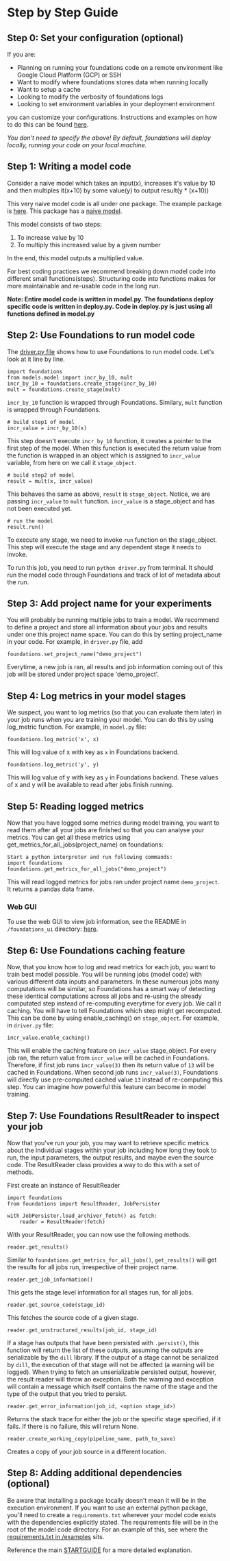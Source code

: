 # Step by Step Guide

## Step 0: Set your configuration (optional)

If you are:

 - Planning on running your foundations code on a remote environment like Google Cloud Platform (GCP) or SSH
 - Want to modify where foundations stores data when running locally
 - Want to setup a cache
 - Looking to modify the verbosity of foundations logs
 - Looking to set environment variables in your deployment environment
 
 you can customize your configurations. Instructions and examples on how to do this can be found [here](../examples/example_configs/README.md).
 
 
 *You don't need to specify the above! By default, foundations will deploy locally, running your code on your local machine.*


## Step 1: Writing a model code

Consider a naive model which takes an input(x), increases it's value by 10 and then multiples it(x+10) by some value(y) to output result(y * (x+10))

This very naive model code is all under one package.
The example package is [here](sample_code).
This package has a [naive model](sample_code/model.py).

This model consists of two steps:
1. To increase value by 10
2. To multiply this increased value by a given number

In the end, this model outputs a multiplied value.

For best coding practices we recommend breaking down model code into different small functions(steps). Structuring code into functions makes for more maintainable and re-usable code in the long run.

**Note: Entire model code is written in model.py. The foundations deploy specific code is written in deploy.py. Code in deploy.py is just using all functions defined in model.py**

## Step 2: Use Foundations to run model code

The [driver.py file](sample_code/driver.py) shows how to use Foundations to run model code. Let's look at it line by line.

```
import foundations
from models.model import incr_by_10, mult
incr_by_10 = foundations.create_stage(incr_by_10)
mult = foundations.create_stage(mult)
```
`incr_by_10` function is wrapped through Foundations.
Similary,  `mult` function is wrapped through Foundations.

```
# build step1 of model
incr_value = incr_by_10(x)
```
This step doesn't execute `incr_by_10` function, it creates a pointer to the first step of the model. When this function is executed the return value from the function is wrapped in an object which is assigned to `incr_value` variable, from here on we call it `stage_object`.

```
# build step2 of model
result = mult(x, incr_value)
```
This behaves the same as above, `result` is `stage_object`. Notice, we are passing `incr_value` to `mult` function. `incr_value` is a stage_object and has not been executed yet.

```
# run the model
result.run()
```
To execute any stage, we need to invoke `run` function on the stage_object. This step will execute the stage and any dependent stage it needs to invoke.

To run this job, you need to run `python driver.py` from terminal. It should run the model code through Foundations and track of lot of metadata about the run.

## Step 3: Add project name for your experiments

You will probably be running multiple jobs to train a model. We recommend to define a project and store all information about your jobs and results under one this project name space. You can do this by setting project_name in your code.
For example, in `driver.py` file, add
```
foundations.set_project_name("demo_project")
```
Everytime, a new job is ran, all results and job information coming out of this job will be stored under project space 'demo_project'.


## Step 4: Log metrics in your model stages

We suspect, you want to log metrics (so that you can evaluate them later) in your job runs when you are training your model. You can do this by using log_metric function.
For example, in `model.py` file:
```
foundations.log_metric('x', x)
```
This will log value of x with key as `x` in Foundations backend.

```
foundations.log_metric('y', y)
```
This will log value of y with key as `y` in Foundations backend.
These values of x and y will be available to read after jobs finish running.

## Step 5: Reading logged metrics

Now that you have logged some metrics during model training, you want to read them after all your jobs are finished so that you can analyse your metrics. You can get all these metrics using get_metrics_for_all_jobs(project_name) on foundations:
```
Start a python interpreter and run following commands:
import foundations
foundations.get_metrics_for_all_jobs("demo_project")
```
This will read logged metrics for jobs ran under project name `demo_project`. It returns a pandas data frame.

### Web GUI

To use the web GUI to view job information, see the README in `/foundations_ui` directory: [here](https://github.com/DeepLearnI/foundations/blob/master/foundations_ui/README.md).

## Step 6: Use Foundations caching feature

Now, that you know how to log and read metrics for each job, you want to train best model possible. You will be running jobs (model code) with various different data inputs and parameters. In these numerous jobs many computations will be similar, so Foundations has a smart way of detecting these identical computations across all jobs and re-using the already computated step instead of re-computing everytime for every job. We call it caching.
You will have to tell Foundations which step might get recomputed. This can be done by using enable_caching() on `stage_object`.
For example, in `driver.py` file:
```
incr_value.enable_caching()
```
This will enable the caching feature on `incr_value` stage_object. For every job ran, the return value from `incr_value` will be cached in Foundations. 
Therefore, if first job runs `incr_value(3)` then its return value of `13` will be cached in Foundations. When second job runs `incr_value(3)`, Foundations will directly use pre-computed cached value `13` instead of re-computing this step. You can imagine how powerful this feature can become in model training.


## Step 7: Use Foundations ResultReader to inspect your job

Now that you've run your job, you may want to retrieve specific metrics about the individual stages within your job including how long they took to run, the input parameters, the output results, and maybe even the source code. The ResultReader class provides a way to do this with a set of methods.

First create an instance of ResultReader
```
import foundations
from foundations import ResultReader, JobPersister

with JobPersister.load_archiver_fetch() as fetch:
    reader = ResultReader(fetch)
```
With your ResultReader, you can now use the following methods. 

```
reader.get_results()
```

   Similar to `foundations.get_metrics_for_all_jobs()`, `get_results()` will get the results for all jobs run, irrespective of their project name.   

```
reader.get_job_information()
```

This gets the stage level information for all stages run, for all jobs. 

```
reader.get_source_code(stage_id)
```

This fetches the source code of a given stage. 

```
reader.get_unstructured_results(job_id, stage_id)
```

If a stage has outputs that have been persisted with `.persist()`, this function will return the list of these outputs, assuming the outputs are serializable by the `dill` library.  If the output of a stage cannot be serialized by `dill`, the execution of that stage will not be affected (a warning will be logged).  When trying to fetch an unserializable persisted output, however, the result reader will throw an exception.  Both the warning and exception will contain a message which itself contains the name of the stage and the type of the output that you tried to persist.

```
reader.get_error_information(job_id, <option stage_id>)
```

Returns the stack trace for either the job or the specific stage specified, if it fails. If there is no failure, this will return None.

```
reader.create_working_copy(pipeline_name, path_to_save)
```

Creates a copy of your job source in a different location. 

## Step 8: Adding additional dependencies (optional)

Be aware that installing a package locally doesn't mean it will be in the execution environment. If you want to use an external python package, you'll need to create a `requirements.txt` wherever your model code exists with the dependencies explicitly stated. The requirements file will be in the root of the model code directory. For an example of this, see where the [requirements.txt in /examples](https://github.com/DeepLearnI/foundations/tree/master/examples) sits.

Reference the main [STARTGUIDE](https://github.com/DeepLearnI/foundations/blob/master/documentation/STARTGUIDE.md) for a more detailed explanation.
